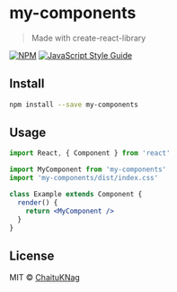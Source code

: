 # my-components

> Made with create-react-library

[![NPM](https://img.shields.io/npm/v/my-components.svg)](https://www.npmjs.com/package/my-components) [![JavaScript Style Guide](https://img.shields.io/badge/code_style-standard-brightgreen.svg)](https://standardjs.com)

## Install

```bash
npm install --save my-components
```

## Usage

```jsx
import React, { Component } from 'react'

import MyComponent from 'my-components'
import 'my-components/dist/index.css'

class Example extends Component {
  render() {
    return <MyComponent />
  }
}
```

## License

MIT © [ChaituKNag](https://github.com/ChaituKNag)
